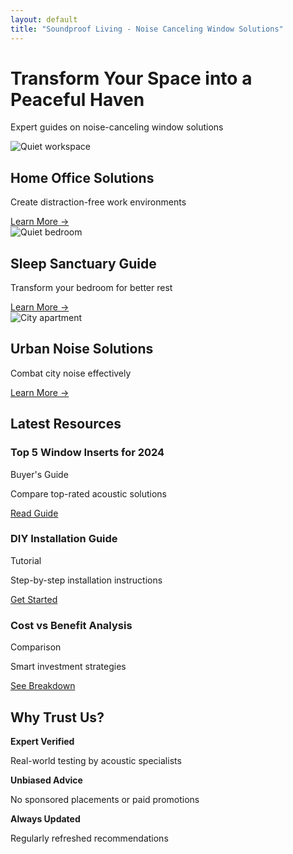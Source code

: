 ```yaml
---
layout: default
title: "Soundproof Living - Noise Canceling Window Solutions"
---
```


<div class="hero">
  <h1>Transform Your Space into a Peaceful Haven</h1>
  <p class="subtitle">Expert guides on noise-canceling window solutions</p>
</div>

<div class="feature-grid">
  <div class="feature">
    <img src="https://images.unsplash.com/photo-1516455590571-18256e5bb9ff" alt="Quiet workspace">
    <h2>Home Office Solutions</h2>
    <p>Create distraction-free work environments</p>
    <a href="/articles/home-office-solutions">Learn More →</a>
  </div>

  <div class="feature">
    <img src="https://images.unsplash.com/photo-1560185007-c5ca9d2c014d" alt="Quiet bedroom">
    <h2>Sleep Sanctuary Guide</h2>
    <p>Transform your bedroom for better rest</p>
    <a href="/articles/bedroom-soundproofing">Learn More →</a>
  </div>

  <div class="feature">
    <img src="https://images.unsplash.com/photo-1527359443443-84a48aec73d2" alt="City apartment">
    <h2>Urban Noise Solutions</h2>
    <p>Combat city noise effectively</p>
    <a href="/articles/urban-solutions">Learn More →</a>
  </div>
</div>

## Latest Resources

<div class="resource-grid">
  <article class="resource">
    <h3>Top 5 Window Inserts for 2024</h3>
    <p class="meta">Buyer's Guide</p>
    <p>Compare top-rated acoustic solutions</p>
    <a href="/articles/best-acoustic-window-inserts-2024">Read Guide</a>
  </article>

  <article class="resource">
    <h3>DIY Installation Guide</h3>
    <p class="meta">Tutorial</p>
    <p>Step-by-step installation instructions</p>
    <a href="/articles/diy-installation-guide">Get Started</a>
  </article>

  <article class="resource">
    <h3>Cost vs Benefit Analysis</h3>
    <p class="meta">Comparison</p>
    <p>Smart investment strategies</p>
    <a href="/articles/cost-comparison">See Breakdown</a>
  </article>
</div>

## Why Trust Us?

<div class="credentials">
  <div class="credential">
    <strong>Expert Verified</strong>
    <p>Real-world testing by acoustic specialists</p>
  </div>
  <div class="credential">
    <strong>Unbiased Advice</strong>
    <p>No sponsored placements or paid promotions</p>
  </div>
  <div class="credential">
    <strong>Always Updated</strong>
    <p>Regularly refreshed recommendations</p>
  </div>
</div>
